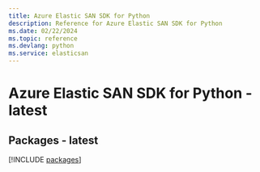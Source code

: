 ```yaml
---
title: Azure Elastic SAN SDK for Python
description: Reference for Azure Elastic SAN SDK for Python
ms.date: 02/22/2024
ms.topic: reference
ms.devlang: python
ms.service: elasticsan
---
```

# Azure Elastic SAN SDK for Python - latest
## Packages - latest
[!INCLUDE [packages](elastic-san-index.md)]